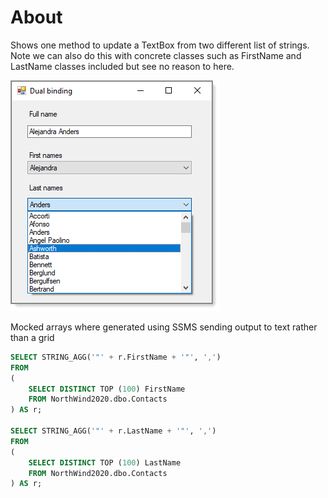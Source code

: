 ﻿# About

Shows one method to update a TextBox from two different list of strings. Note we can also do this with concrete classes such as FirstName and LastName classes included but see no reason to here.

![img](assets/figure1.png)


Mocked arrays where generated using SSMS sending output to text rather than a grid

```sql
SELECT STRING_AGG('"' + r.FirstName + '"', ',')
FROM
(
    SELECT DISTINCT TOP (100) FirstName
    FROM NorthWind2020.dbo.Contacts
) AS r;

SELECT STRING_AGG('"' + r.LastName + '"', ',')
FROM
(
    SELECT DISTINCT TOP (100) LastName
    FROM NorthWind2020.dbo.Contacts
) AS r;
```
